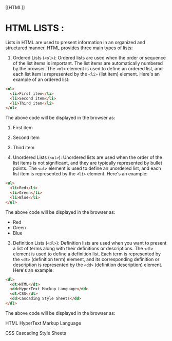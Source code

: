 [[HTML]]

# HTML LISTS : 
Lists in HTML are used to present information in an organized and structured manner. HTML provides three main types of lists:

1. Ordered Lists (`<ol>`): Ordered lists are used when the order or sequence of the list items is important. The list items are automatically numbered by the browser. The `<ol>` element is used to define an ordered list, and each list item is represented by the `<li>` (list item) element. Here's an example of an ordered list:

```html
<ol>
  <li>First item</li>
  <li>Second item</li>
  <li>Third item</li>
</ol>
```

The above code will be displayed in the browser as:

1. First item
2. Second item
3. Third item

2. Unordered Lists (`<ul>`): Unordered lists are used when the order of the list items is not significant, and they are typically represented by bullet points. The `<ul>` element is used to define an unordered list, and each list item is represented by the `<li>` element. Here's an example:

```html
<ul>
  <li>Red</li>
  <li>Green</li>
  <li>Blue</li>
</ul>
```

The above code will be displayed in the browser as:

- Red
- Green
- Blue

3. Definition Lists (`<dl>`): Definition lists are used when you want to present a list of terms along with their definitions or descriptions. The `<dl>` element is used to define a definition list. Each term is represented by the `<dt>` (definition term) element, and its corresponding definition or description is represented by the `<dd>` (definition description) element. Here's an example:

```html
<dl>
  <dt>HTML</dt>
  <dd>HyperText Markup Language</dd>
  <dt>CSS</dt>
  <dd>Cascading Style Sheets</dd>
</dl>
```

The above code will be displayed in the browser as:

HTML
HyperText Markup Language

CSS
Cascading Style Sheets
